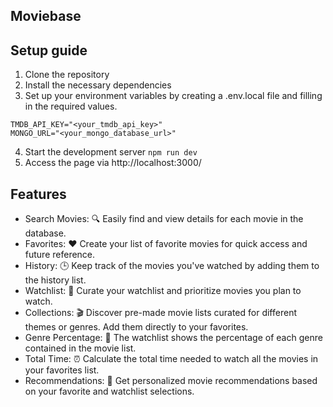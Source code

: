 ## Moviebase
## Setup guide
1. Clone the repository
2. Install the necessary dependencies
3. Set up your environment variables by creating a .env.local file and filling in the required values.
```
TMDB_API_KEY="<your_tmdb_api_key>"
MONGO_URL="<your_mongo_database_url>"
```
4. Start the development server
 ``` npm run dev ```
5. Access the page via http://localhost:3000/

## Features 
- Search Movies: 🔍 Easily find and view details for each movie in the database.
- Favorites: ❤️ Create your list of favorite movies for quick access and future reference.
- History: 🕒 Keep track of the movies you've watched by adding them to the history list.
- Watchlist: 📝 Curate your watchlist and prioritize movies you plan to watch.
- Collections: 🎬 Discover pre-made movie lists curated for different themes or genres. Add them directly to your favorites.
- Genre Percentage: 🎥 The watchlist shows the percentage of each genre contained in the movie list.
- Total Time: ⏰ Calculate the total time needed to watch all the movies in your favorites list.
- Recommendations: 🎯 Get personalized movie recommendations based on your favorite and watchlist selections.
